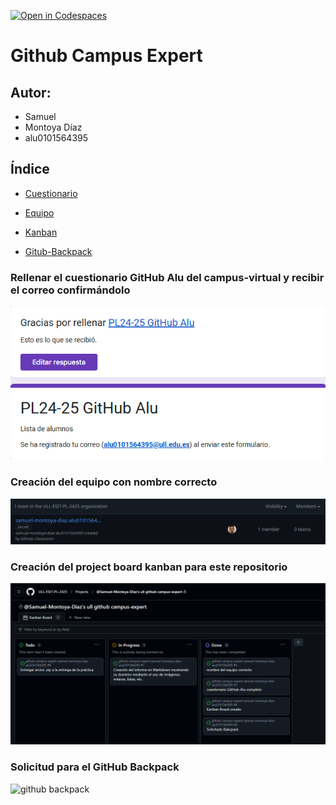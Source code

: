 [![Open in Codespaces](https://classroom.github.com/assets/launch-codespace-2972f46106e565e64193e422d61a12cf1da4916b45550586e14ef0a7c637dd04.svg)](https://classroom.github.com/open-in-codespaces?assignment_repo_id=17907297)
# Github Campus Expert 

## Autor:
- Samuel 
- Montoya Díaz 
- alu0101564395

## Índice
- [Cuestionario](#Rellenar-el-cuestionario-GitHub-Alu-del-campus-virtual-y-recibir-el-correo-confirmándolo)

- [Equipo](#Creación-del-equipo-con-nombre-correcto)

- [Kanban](#Creación-del-project-board-kanban-para-este-repositorio)

- [Gitub-Backpack](#Solicitud-para-el-GitHub-Backpack)









### Rellenar el cuestionario GitHub Alu del campus-virtual y recibir el correo confirmándolo

![correo de confirmacion del cuestionario](docs/Correo.png)

### Creación del equipo con nombre correcto

![equipo](docs/Equipo.png)

### Creación del project board kanban para este repositorio

![project board kanban](docs/Kanban_Board.png)

### Solicitud para el GitHub Backpack

![github backpack](docs/backpack.png)
